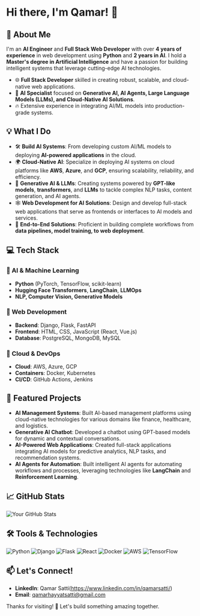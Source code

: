 # Hi there, I'm Qamar! 👋

## 🚀 About Me
I'm an **AI Engineer** and **Full Stack Web Developer** with over **4 years of experience** in web development using **Python** and **2 years in AI**. I hold a **Master's degree in Artificial Intelligence** and have a passion for building intelligent systems that leverage cutting-edge AI technologies.

- 🌐 **Full Stack Developer** skilled in creating robust, scalable, and cloud-native web applications.
- 🤖 **AI Specialist** focused on **Generative AI, AI Agents, Large Language Models (LLMs), and Cloud-Native AI Solutions**.
- 🔥 Extensive experience in integrating AI/ML models into production-grade systems.

## 💡 What I Do
- 🛠️ **Build AI Systems**: From developing custom AI/ML models to deploying **AI-powered applications** in the cloud.
- 🌍 **Cloud-Native AI**: Specialize in deploying AI systems on cloud platforms like **AWS**, **Azure**, and **GCP**, ensuring scalability, reliability, and efficiency.
- 💬 **Generative AI & LLMs**: Creating systems powered by **GPT-like models**, **transformers**, and **LLMs** to tackle complex NLP tasks, content generation, and AI agents.
- 🕸️ **Web Development for AI Solutions**: Design and develop full-stack web applications that serve as frontends or interfaces to AI models and services.
- 🤝 **End-to-End Solutions**: Proficient in building complete workflows from **data pipelines, model training, to web deployment**.

## 💻 Tech Stack
### 🔹 AI & Machine Learning
- **Python** (PyTorch, TensorFlow, scikit-learn)
- **Hugging Face Transformers**, **LangChain**, **LLMOps**
- **NLP, Computer Vision, Generative Models**

### 🔹 Web Development
- **Backend**: Django, Flask, FastAPI
- **Frontend**: HTML, CSS, JavaScript (React, Vue.js)
- **Database**: PostgreSQL, MongoDB, MySQL

### 🔹 Cloud & DevOps
- **Cloud**: AWS, Azure, GCP
- **Containers**: Docker, Kubernetes
- **CI/CD**: GitHub Actions, Jenkins

## 🌟 Featured Projects
- **AI Management Systems**: Built AI-based management platforms using cloud-native technologies for various domains like finance, healthcare, and logistics.
- **Generative AI Chatbot**: Developed a chatbot using GPT-based models for dynamic and contextual conversations.
- **AI-Powered Web Applications**: Created full-stack applications integrating AI models for predictive analytics, NLP tasks, and recommendation systems.
- **AI Agents for Automation**: Built intelligent AI agents for automating workflows and processes, leveraging technologies like **LangChain** and **Reinforcement Learning**.

## 📈 GitHub Stats
![Your GitHub Stats](https://github-readme-stats.vercel.app/api?username=qamarsatti&show_icons=true&theme=radical)

## 🛠️ Tools & Technologies
![Python](https://img.shields.io/badge/Python-3776AB?style=for-the-badge&logo=python&logoColor=white)
![Django](https://img.shields.io/badge/Django-092E20?style=for-the-badge&logo=django&logoColor=white)
![Flask](https://img.shields.io/badge/Flask-000000?style=for-the-badge&logo=flask&logoColor=white)
![React](https://img.shields.io/badge/React-20232A?style=for-the-badge&logo=react&logoColor=61DAFB)
![Docker](https://img.shields.io/badge/Docker-2496ED?style=for-the-badge&logo=docker&logoColor=white)
![AWS](https://img.shields.io/badge/Amazon%20AWS-FF9900?style=for-the-badge&logo=amazon-aws&logoColor=white)
![TensorFlow](https://img.shields.io/badge/TensorFlow-FF6F00?style=for-the-badge&logo=tensorflow&logoColor=white)

## 📫 Let's Connect!
- **LinkedIn**: Qamar Satti(https://www.linkedin.com/in/qamarsatti/)
- **Email**: qamarhayyatsatti@gmail.com

Thanks for visiting! 🚀 Let's build something amazing together. 
